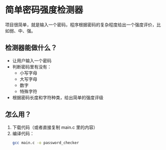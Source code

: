 # 简单密码强度检测器
 
项目很简单，就是输入一个密码，程序根据密码的复杂程度给出一个强度评价，比如弱、中、强。

## 检测器能做什么？

- 让用户输入一个密码
- 判断密码里有没有：
  - 小写字母
  - 大写字母
  - 数字
  - 特殊字符
- 根据密码长度和字符种类，给出简单的强度评级

## 怎么用？

1. 下载代码（或者直接复制 main.c 里的内容）
2. 编译代码：
   ```bash
   gcc main.c -o password_checker

